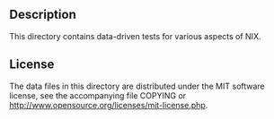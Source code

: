 Description
------------

This directory contains data-driven tests for various aspects of NIX.

License
--------

The data files in this directory are distributed under the MIT software
license, see the accompanying file COPYING or
http://www.opensource.org/licenses/mit-license.php.

